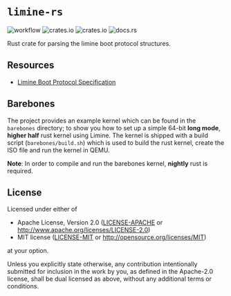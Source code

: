 # `limine-rs`

![workflow](https://github.com/limine-bootloader/limine-rs/workflows/Build/badge.svg)
![crates.io](https://img.shields.io/crates/d/limine)
![crates.io](https://img.shields.io/crates/v/limine)
![docs.rs](https://docs.rs/limine/badge.svg)

Rust crate for parsing the limine boot protocol structures.

## Resources
* [Limine Boot Protocol Specification](https://github.com/limine-bootloader/limine/blob/trunk/PROTOCOL.md)

## Barebones
The project provides an example kernel which can be found in the `barebones` directory; to show you
how to set up a simple 64-bit **long mode**, **higher half** rust kernel using Limine. The
kernel is shipped with a build script (`barebones/build.sh`) which is used to build the
rust kernel, create the ISO file and run the kernel in QEMU.

**Note**: In order to compile and run the barebones kernel, **nightly** rust is required.

## License

Licensed under either of

- Apache License, Version 2.0 ([LICENSE-APACHE](LICENSE-APACHE) or
  http://www.apache.org/licenses/LICENSE-2.0)
- MIT license ([LICENSE-MIT](LICENSE-MIT) or http://opensource.org/licenses/MIT)

at your option.

Unless you explicitly state otherwise, any contribution intentionally submitted for inclusion in the work by you, 
as defined in the Apache-2.0 license, shall be dual licensed as above, without any additional terms or conditions.
